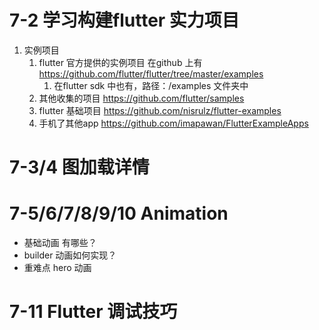 




# 7-2 学习构建flutter 实力项目

1. 实例项目
    1.  flutter 官方提供的实例项目 在github 上有 https://github.com/flutter/flutter/tree/master/examples
        1.  在flutter sdk 中也有，路径：/examples 文件夹中
    2.  其他收集的项目 https://github.com/flutter/samples
    3.  flutter 基础项目 https://github.com/nisrulz/flutter-examples 
    4.  手机了其他app https://github.com/imapawan/FlutterExampleApps



# 7-3/4 图加载详情

# 7-5/6/7/8/9/10 Animation 

- 基础动画 有哪些？
- builder 动画如何实现？
- 重难点 hero 动画

# 7-11 Flutter 调试技巧


